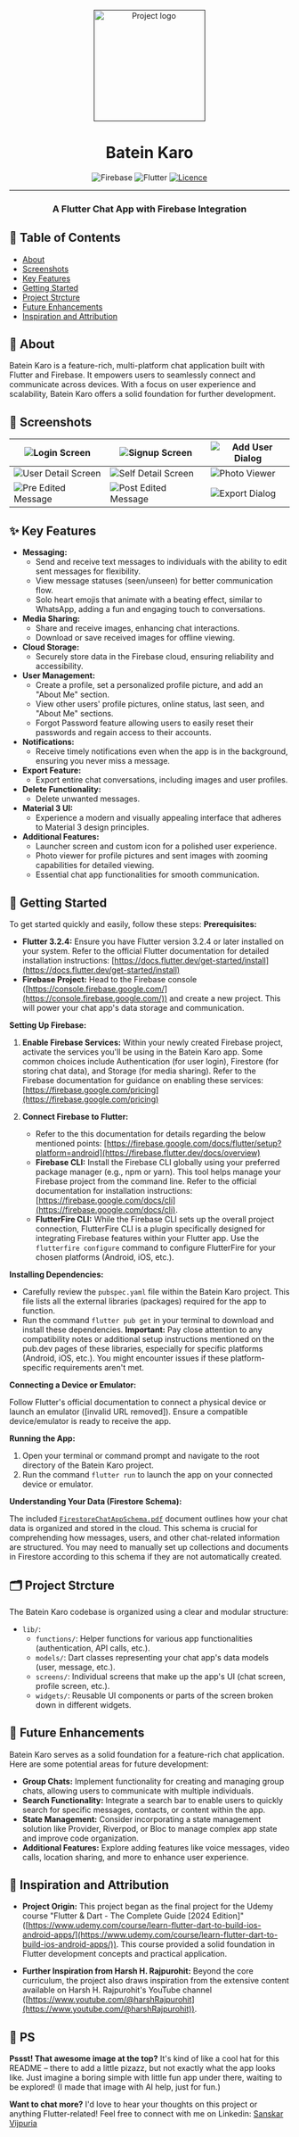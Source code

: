 <p align="center">
  <a href="" rel="noopener">
 <img width=200px height=200px src="screenshots/login.png" alt="Project logo"></a>
</p>

<h1 align="center">Batein Karo</h1>

<div align="center">

![Firebase](https://img.shields.io/badge/firebase-a08021?style=for-the-badge&logo=firebase&logoColor=ffcd34)
![Flutter](https://img.shields.io/badge/Flutter-%2302569B.svg?style=for-the-badge&logo=Flutter&logoColor=white)
[![Licence](https://img.shields.io/github/license/Ileriayo/markdown-badges?style=for-the-badge)](./LICENSE)

</div>

---

<h3 align="center">  A Flutter Chat App with Firebase Integration
    <br>
</h3>

## 📝 Table of Contents

- [About](#about)
- [Screenshots](#screenshots)
- [Key Features](#features)
- [Getting Started](#getting_started)
- [Project Strcture](#projectstructure)
- [Future Enhancements](#enhancements)
- [Inspiration and Attribution](#attribution)

## 🧐 About <a name = "about"></a>

Batein Karo is a feature-rich, multi-platform chat application built with Flutter and Firebase. It empowers users to seamlessly connect and communicate across devices. With a focus on user experience and scalability, Batein Karo offers a solid foundation for further development.

## 📸 Screenshots <a name = "screenshots"></a>
|        ![Login Screen](screenshots/login_screen.png?raw=true "Login Screen")        |![Signup Screen](screenshots/signup_screen.png?raw=true "Signup Screen")|![Add User Dialog](screenshots/add_user_dialog_dark.png?raw=true "Add User Dialog")     |
|----------------|-------------------------------|-----------------------------|
|![User Detail Screen](screenshots/user_details_screen.png?raw=true "User Detail Screen")|![Self Detail Screen](screenshots/self_details_screen.png?raw=true "Self Detail Screen")         |![Photo Viewer](screenshots/photo_viewer.png?raw=true "Photo Viewer")        |
|![Pre Edited Message](screenshots/chat_screen_without_edited_message.png?raw=true "Pre Edited Message")|![Post Edited Message](screenshots/chat_Screen_with_edited_message.png?raw=true "Post Edited Message")        |![Export Dialog](screenshots/export_data_dialog.png?raw=true "Export Dialog")   

## ✨ Key Features <a name = "features"></a>

- **Messaging:**
  - Send and receive text messages to individuals with the ability to edit sent messages for flexibility.
  - View message statuses (seen/unseen) for better communication flow.
  - Solo heart emojis that animate with a beating effect, similar to WhatsApp, adding a fun and engaging touch to conversations.
- **Media Sharing:**
  - Share and receive images, enhancing chat interactions.
  - Download or save received images for offline viewing.
- **Cloud Storage:**
  - Securely store data in the Firebase cloud, ensuring reliability and accessibility.
- **User Management:**
  - Create a profile, set a personalized profile picture, and add an "About Me" section.
  - View other users' profile pictures, online status, last seen, and "About Me" sections.
  - Forgot Password feature allowing users to easily reset their passwords and regain access to their accounts.
- **Notifications:**
  - Receive timely notifications even when the app is in the background, ensuring you never miss a message.
- **Export Feature:**
  - Export entire chat conversations, including images and user profiles.
- **Delete Functionality:**
  - Delete unwanted messages.
- **Material 3 UI:**
  - Experience a modern and visually appealing interface that adheres to Material 3 design principles.
- **Additional Features:**
  - Launcher screen and custom icon for a polished user experience.
  - Photo viewer for profile pictures and sent images with zooming capabilities for detailed viewing.
  - Essential chat app functionalities for smooth communication.

## 🏁 Getting Started <a name = "getting_started"></a>

To get started quickly and easily, follow these steps:
**Prerequisites:**

- **Flutter 3.2.4:** Ensure you have Flutter version 3.2.4 or later installed on your system. Refer to the official Flutter documentation for detailed installation instructions:  [https://docs.flutter.dev/get-started/install](https://docs.flutter.dev/get-started/install)
- **Firebase Project:** Head to the Firebase console ([https://console.firebase.google.com/](https://console.firebase.google.com/)) and create a new project. This will power your chat app's data storage and communication.

**Setting Up Firebase:**

1. **Enable Firebase Services:** Within your newly created Firebase project, activate the services you'll be using in the Batein Karo app. Some common choices include Authentication (for user login), Firestore (for storing chat data), and Storage (for media sharing). Refer to the Firebase documentation for guidance on enabling these services:  [https://firebase.google.com/pricing](https://firebase.google.com/pricing)

2. **Connect Firebase to Flutter:**
    - Refer to the this documentation for details regarding the below mentioned points:  [https://firebase.google.com/docs/flutter/setup?platform=android](https://firebase.flutter.dev/docs/overview)
    - **Firebase CLI:** Install the Firebase CLI globally using your preferred package manager (e.g., npm or yarn). This tool helps manage your Firebase project from the command line. Refer to the official documentation for installation instructions:  [https://firebase.google.com/docs/cli](https://firebase.google.com/docs/cli).
    - **FlutterFire CLI:** While the Firebase CLI sets up the overall project connection, FlutterFire CLI is a plugin specifically designed for integrating Firebase features within your Flutter app. Use the `flutterfire configure` command to configure FlutterFire for your chosen platforms (Android, iOS, etc.).

**Installing Dependencies:**

- Carefully review the `pubspec.yaml` file within the Batein Karo project. This file lists all the external libraries (packages) required for the app to function.
- Run the command `flutter pub get` in your terminal to download and install these dependencies.  **Important:** Pay close attention to any compatibility notes or additional setup instructions mentioned on the pub.dev pages of these libraries, especially for specific platforms (Android, iOS, etc.). You might encounter issues if these platform-specific requirements aren't met.

**Connecting a Device or Emulator:**

Follow Flutter's official documentation to connect a physical device or launch an emulator ([invalid URL removed]). Ensure a compatible device/emulator is ready to receive the app.

**Running the App:**

1. Open your terminal or command prompt and navigate to the root directory of the Batein Karo project.
2. Run the command `flutter run` to launch the app on your connected device or emulator.

**Understanding Your Data (Firestore Schema):**

The included [`FirestoreChatAppSchema.pdf`](FirestoreChatAppSchema.pdf) document outlines how your chat data is organized and stored in the cloud. This schema is crucial for comprehending how messages, users, and other chat-related information are structured. You may need to manually set up collections and documents in Firestore according to this schema if they are not automatically created.

## 🗂️ Project Strcture <a name = "projectstructure"></a>

The Batein Karo codebase is organized using a clear and modular structure:

- `lib/`:
  - `functions/`: Helper functions for various app functionalities (authentication, API calls, etc.).
  - `models/`: Dart classes representing your chat app's data models (user, message, etc.).
  - `screens/`: Individual screens that make up the app's UI (chat screen, profile screen, etc.).
  - `widgets/`: Reusable UI components or parts of the screen broken down in different widgets.

## 🚀 Future Enhancements <a name = "enhancements"></a>

Batein Karo serves as a solid foundation for a feature-rich chat application. Here are some potential areas for future development:

- **Group Chats:** Implement functionality for creating and managing group chats, allowing users to communicate with multiple individuals.
- **Search Functionality:** Integrate a search bar to enable users to quickly search for specific messages, contacts, or content within the app.
- **State Management:** Consider incorporating a state management solution like Provider, Riverpod, or Bloc to manage complex app state and improve code organization.
- **Additional Features:** Explore adding features like voice messages, video calls, location sharing, and more to enhance user experience.

## 🙏 Inspiration and Attribution <a name = "attribution"></a>

- **Project Origin:** This project began as the final project for the Udemy course "Flutter & Dart - The Complete Guide [2024 Edition]" ([https://www.udemy.com/course/learn-flutter-dart-to-build-ios-android-apps/](https://www.udemy.com/course/learn-flutter-dart-to-build-ios-android-apps/)). This course provided a solid foundation in Flutter development concepts and practical application.

- **Further Inspiration from Harsh H. Rajpurohit:** Beyond the core curriculum, the project also draws inspiration from the extensive content available on Harsh H. Rajpurohit's YouTube channel ([https://www.youtube.com/@harshRajpurohit](https://www.youtube.com/@harshRajpurohit)).

## 📌 PS <a name = "ps"></a>

**Pssst! That awesome image at the top?** It's kind of like a cool hat for this README – there to add a little pizazz, but not exactly what the app looks like. Just imagine a boring simple with little fun app under there, waiting to be explored! (I made that image with AI help, just for fun.)

**Want to chat more?** I'd love to hear your thoughts on this project or anything Flutter-related! Feel free to connect with me on Linkedin: [Sanskar Vijpuria](https://www.linkedin.com/in/sanskarvijpuria/)
